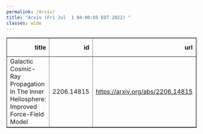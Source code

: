```yaml
---
permalink: /Arxiv/
title: "Arxiv (Fri Jul  1 04:00:05 EDT 2022) "
classes: wide
---
```

<table border="1" class="dataframe">
  <thead>
    <tr style="text-align: right;">
      <th>title</th>
      <th>id</th>
      <th>url</th>
      <th>authors</th>
      <th>Local Authors</th>
    </tr>
  </thead>
  <tbody>
    <tr>
      <td>Galactic Cosmic-Ray Propagation In The Inner Heliosphere: Improved   Force-Field Model</td>
      <td>2206.14815</td>
      <td><a href="https://arxiv.org/abs/2206.14815" target="_blank">https://arxiv.org/abs/2206.14815</a></td>
      <td>Jung-Tsung Li, John F. Beacom, Annika H. G. Peter</td>
      <td>John Beacom, John F. Beacom, Jung-Tsung Li</td>
    </tr>
  </tbody>
</table>